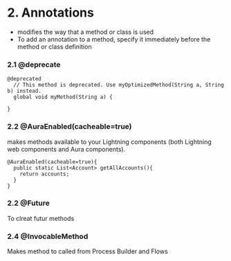 # 2. Annotations

- modifies the way that a method or class is used
- To add an annotation to a method, specify it immediately before the method or class definition

### 2.1 @deprecate

```
@deprecated
  // This method is deprecated. Use myOptimizedMethod(String a, String b) instead.
  global void myMethod(String a) {
   
}
```

### 2.2 @AuraEnabled(cacheable=true)

makes methods available to your Lightning components (both Lightning web components and Aura components).
```
@AuraEnabled(cacheable=true){
  public static List<Account> getAllAccounts(){
    return accounts;
  }
}
```

### 2.2 @Future
To clreat futur methods

### 2.4 @InvocableMethod
Makes method to called from Process Builder and Flows
